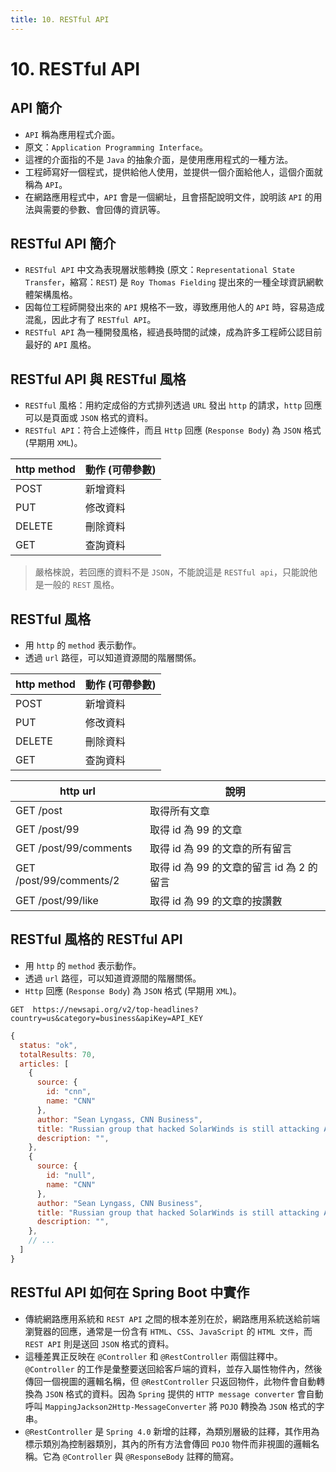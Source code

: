 ```yaml
---
title: 10. RESTful API
---
```


# 10. RESTful API
## API 簡介
  - `API` 稱為應用程式介面。
  - 原文：`Application Programming Interface`。
  - 這裡的介面指的不是 `Java` 的抽象介面，是使用應用程式的一種方法。
  - 工程師寫好一個程式，提供給他人使用，並提供一個介面給他人，這個介面就稱為 `API`。
  - 在網路應用程式中，`API` 會是一個網址，且會搭配說明文件，說明該 `API` 的用法與需要的參數、會回傳的資訊等。

## RESTful API 簡介
  - `RESTful API` 中文為表現層狀態轉換 (原文：`Representational State Transfer`，縮寫：`REST`) 是 `Roy Thomas Fielding` 提出來的一種全球資訊網軟體架構風格。
  - 因每位工程師開發出來的 `API` 規格不一致，導致應用他人的 `API` 時，容易造成混亂，因此才有了 `RESTful API`。
  - `RESTful API` 為一種開發風格，經過長時間的試煉，成為許多工程師公認目前最好的 `API` 風格。

## RESTful API 與 RESTful 風格
  - `RESTful` 風格：用約定成俗的方式排列透過 `URL` 發出 `http` 的請求，`http` 回應可以是頁面或 `JSON` 格式的資料。
  - `RESTful API`：符合上述條件，而且 `Http` 回應 (`Response Body`) 為 `JSON` 格式 (早期用 `XML`)。

  | http method | 動作 (可帶參數) |
  |-------------|---------------|
  | POST        | 新增資料        |
  | PUT         | 修改資料        |
  | DELETE      | 刪除資料        |
  | GET         | 查詢資料        |

  > 嚴格棶說，若回應的資料不是 `JSON`，不能說這是 `RESTful api`，只能說他是一般的 `REST` 風格。

## RESTful 風格
  - 用 `http` 的 `method` 表示動作。
  - 透過 `url` 路徑，可以知道資源間的階層關係。

  | http method | 動作 (可帶參數) |
  |-------------|---------------|
  | POST        | 新增資料        |
  | PUT         | 修改資料        |
  | DELETE      | 刪除資料        |
  | GET         | 查詢資料        |

  | http url                | 說明                                     |
  |-------------------------|-----------------------------------------|
  | GET /post               | 取得所有文章                              |
  | GET /post/99            | 取得 id 為 99 的文章                      |
  | GET /post/99/comments   | 取得 id 為 99 的文章的所有留言              |
  | GET /post/99/comments/2 | 取得 id 為 99 的文章的留言 id 為 2 的留言   |
  | GET /post/99/like       | 取得 id 為 99 的文章的按讚數                |

## RESTful 風格的 RESTful API
  - 用 `http` 的 `method` 表示動作。
  - 透過 `url` 路徑，可以知道資源間的階層關係。
  - `Http` 回應 (`Response Body`) 為 `JSON` 格式 (早期用 `XML`)。

  ```
  GET  https://newsapi.org/v2/top-headlines?country=us&category=business&apiKey=API_KEY
  ```

  ```javascript
  {
    status: "ok",
    totalResults: 70,
    articles: [
      {
        source: {
          id: "cnn",
          name: "CNN"
        },
        author: "Sean Lyngass, CNN Business",
        title: "Russian group that hacked SolarWinds is still attacking America's computer networks - CNN",
        description: "",
      },
      {
        source: {
          id: "null",
          name: "CNN"
        },
        author: "Sean Lyngass, CNN Business",
        title: "Russian group that hacked SolarWinds is still attacking America's computer networks - CNN",
        description: "",
      },
      // ...
    ]
  }
  ```

## RESTful API 如何在 Spring Boot 中實作
  - 傳統網路應用系統和 `REST API` 之間的根本差別在於，網路應用系統送給前端瀏覽器的回應，通常是一份含有 `HTML`、`CSS`、`JavaScript` 的 `HTML 文件`，而 `REST API` 則是送回 `JSON` 格式的資料。
  - 這種差異正反映在 `@Controller` 和 `@RestController` 兩個註釋中。`@Controller` 的工作是彙整要送回給客戶端的資料，並存入屬性物件內，然後傳回一個視圖的邏輯名稱，但 `@RestController` 只返回物件，此物件會自動轉換為 `JSON` 格式的資料。因為 `Spring` 提供的 `HTTP message converter` 會自動呼叫 `MappingJackson2Http-MessageConverter` 將 `POJO` 轉換為 `JSON` 格式的字串。
  - `@RestController` 是 `Spring 4.0` 新增的註釋，為類別層級的註釋，其作用為標示類別為控制器類別，其內的所有方法會傳回 `POJO` 物件而非視圖的邏輯名稱。它為 `@Controller` 與 `@ResponseBody` 註釋的簡寫。